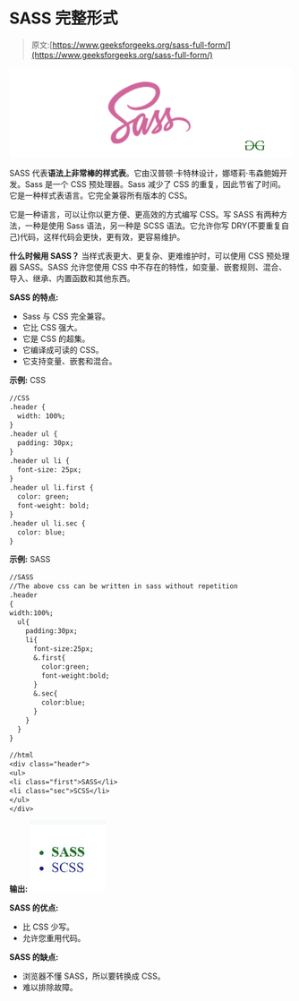 # SASS 完整形式

> 原文:[https://www.geeksforgeeks.org/sass-full-form/](https://www.geeksforgeeks.org/sass-full-form/)

![](img/2b6786a44bc64dd441a81d061491a71e.png)

SASS 代表**语法上非常棒的样式表**。它由汉普顿·卡特林设计，娜塔莉·韦森鲍姆开发。Sass 是一个 CSS 预处理器。Sass 减少了 CSS 的重复，因此节省了时间。它是一种样式表语言。它完全兼容所有版本的 CSS。

它是一种语言，可以让你以更方便、更高效的方式编写 CSS。写 SASS 有两种方法，一种是使用 Sass 语法，另一种是 SCSS 语法。它允许你写 DRY(不要重复自己)代码，这样代码会更快，更有效，更容易维护。

**什么时候用 SASS？**
当样式表更大、更复杂、更难维护时，可以使用 CSS 预处理器 SASS。SASS 允许您使用 CSS 中不存在的特性，如变量、嵌套规则、混合、导入、继承、内置函数和其他东西。

**SASS 的特点:**

*   Sass 与 CSS 完全兼容。
*   它比 CSS 强大。
*   它是 CSS 的超集。
*   它编译成可读的 CSS。
*   它支持变量、嵌套和混合。

**示例:** CSS

```
//CSS
.header {
  width: 100%;
}
.header ul {
  padding: 30px;
}
.header ul li {
  font-size: 25px;
}
.header ul li.first {
  color: green;
  font-weight: bold;
}
.header ul li.sec {
  color: blue;
}
```

**示例:** SASS

```
//SASS
//The above css can be written in sass without repetition
.header
{
width:100%;
  ul{
    padding:30px;
    li{
      font-size:25px;
      &.first{
        color:green;
        font-weight:bold;
      }
      &.sec{
        color:blue;
      }
    }
  }
}
```

```
//html
<div class="header">
<ul>
<li class="first">SASS</li>
<li class="sec">SCSS</li>
</ul>
</div>
```

**输出:**
![](img/6c7c620c0b9e0e872f9800daf4aa34a3.png)

**SASS 的优点:**

*   比 CSS 少写。
*   允许您重用代码。

**SASS 的缺点:**

*   浏览器不懂 SASS，所以要转换成 CSS。
*   难以排除故障。
